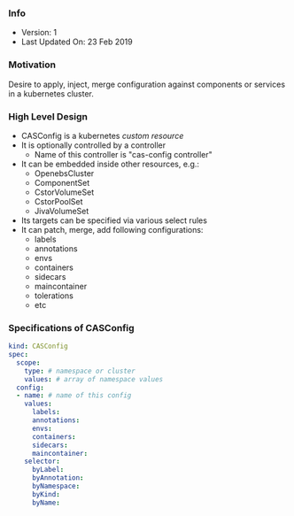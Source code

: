 ### Info
- Version: 1
- Last Updated On: 23 Feb 2019

### Motivation
Desire to apply, inject, merge configuration against components or services in a kubernetes cluster.

### High Level Design
- CASConfig is a kubernetes _custom resource_
- It is optionally controlled by a controller
  - Name of this controller is "cas-config controller"
- It can be embedded inside other resources, e.g.:
  - OpenebsCluster
  - ComponentSet
  - CstorVolumeSet
  - CstorPoolSet
  - JivaVolumeSet
- Its targets can be specified via various select rules
- It can patch, merge, add following configurations:
  - labels
  - annotations
  - envs
  - containers
  - sidecars
  - maincontainer
  - tolerations
  - etc

### Specifications of CASConfig
```yaml
kind: CASConfig
spec:
  scope:
    type: # namespace or cluster
    values: # array of namespace values
  config:
  - name: # name of this config
    values:
      labels:
      annotations:
      envs:
      containers:
      sidecars:
      maincontainer:
    selector:
      byLabel:
      byAnnotation:
      byNamespace:
      byKind:
      byName:
```
